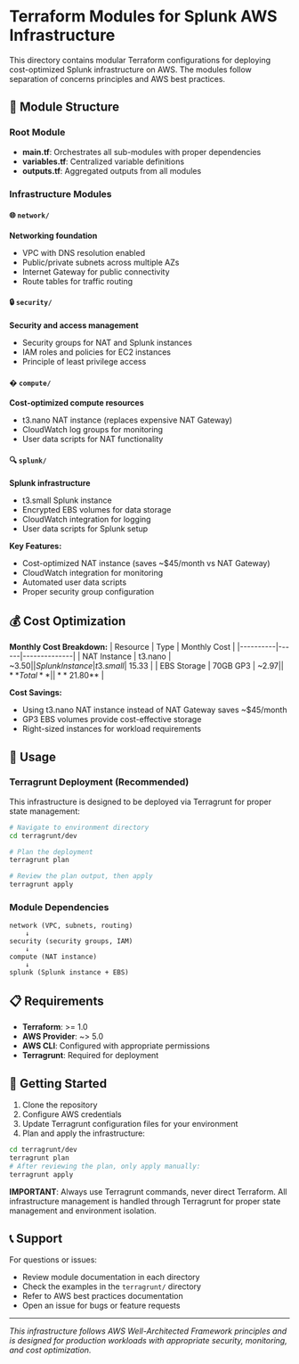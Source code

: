 # Terraform Modules for Splunk AWS Infrastructure

This directory contains modular Terraform configurations for deploying cost-optimized Splunk infrastructure on AWS. The modules follow separation of concerns principles and AWS best practices.

## 📁 Module Structure

### Root Module
- **main.tf**: Orchestrates all sub-modules with proper dependencies
- **variables.tf**: Centralized variable definitions
- **outputs.tf**: Aggregated outputs from all modules

### Infrastructure Modules

#### 🌐 `network/`
**Networking foundation**
- VPC with DNS resolution enabled
- Public/private subnets across multiple AZs  
- Internet Gateway for public connectivity
- Route tables for traffic routing

#### 🔒 `security/`
**Security and access management**
- Security groups for NAT and Splunk instances
- IAM roles and policies for EC2 instances
- Principle of least privilege access

#### � `compute/`  
**Cost-optimized compute resources**
- t3.nano NAT instance (replaces expensive NAT Gateway)
- CloudWatch log groups for monitoring
- User data scripts for NAT functionality

#### 🔍 `splunk/`
**Splunk infrastructure**
- t3.small Splunk instance
- Encrypted EBS volumes for data storage
- CloudWatch integration for logging
- User data scripts for Splunk setup

**Key Features:**
- Cost-optimized NAT instance (saves ~$45/month vs NAT Gateway)
- CloudWatch integration for monitoring  
- Automated user data scripts
- Proper security group configuration

## 💰 Cost Optimization

**Monthly Cost Breakdown:**
| Resource | Type | Monthly Cost |
|----------|------|--------------|
| NAT Instance | t3.nano | ~$3.50 |
| Splunk Instance | t3.small | ~$15.33 |
| EBS Storage | 70GB GP3 | ~$2.97 |
| **Total** | | **~$21.80** |

**Cost Savings:**
- Using t3.nano NAT instance instead of NAT Gateway saves ~$45/month
- GP3 EBS volumes provide cost-effective storage
- Right-sized instances for workload requirements

## 🚀 Usage

### Terragrunt Deployment (Recommended)

This infrastructure is designed to be deployed via Terragrunt for proper state management:

```bash
# Navigate to environment directory
cd terragrunt/dev

# Plan the deployment
terragrunt plan

# Review the plan output, then apply
terragrunt apply
```

### Module Dependencies

```
network (VPC, subnets, routing)
    ↓
security (security groups, IAM)
    ↓  
compute (NAT instance)
    ↓
splunk (Splunk instance + EBS)
```

## 📋 Requirements

- **Terraform**: >= 1.0
- **AWS Provider**: ~> 5.0
- **AWS CLI**: Configured with appropriate permissions
- **Terragrunt**: Required for deployment

## 🚦 Getting Started

1. Clone the repository
2. Configure AWS credentials
3. Update Terragrunt configuration files for your environment
4. Plan and apply the infrastructure:

```bash
cd terragrunt/dev
terragrunt plan
# After reviewing the plan, only apply manually:
terragrunt apply
```

**IMPORTANT**: Always use Terragrunt commands, never direct Terraform. All infrastructure management is handled through Terragrunt for proper state management and environment isolation.

## 📞 Support

For questions or issues:

- Review module documentation in each directory
- Check the examples in the `terragrunt/` directory
- Refer to AWS best practices documentation
- Open an issue for bugs or feature requests

---

*This infrastructure follows AWS Well-Architected Framework principles and is designed for production workloads with appropriate security, monitoring, and cost optimization.*
